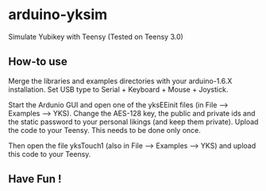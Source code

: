 arduino-yksim
=============

Simulate Yubikey with Teensy (Tested on Teensy 3.0)


How-to use
----------

Merge the libraries and examples directories with your arduino-1.6.X installation. Set USB type to Serial + Keyboard + Mouse + Joystick.

Start the Ardunio GUI and open one of the yksEEinit files (in File --> Examples --> YKS).
Change the AES-128 key, the public and private ids and the static password to your personal likings (and keep them private).
Upload the code to your Teensy. This needs to be done only once.

Then open the file yksTouch1 (also in File --> Examples --> YKS) and upload this code to your Teensy.

Have Fun !
----------

